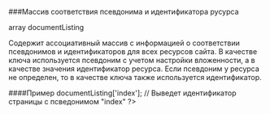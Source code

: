 ###Массив соответствия псевдонима и идентификатора русурса

array documentListing

Содержит ассоциативный массив с информацией о соответствии псевдонимов и идентификаторов для всех ресурсов сайта. В качестве ключа используется псевдоним с учетом настройки вложенности, а в качестве значения идентификатор ресурса. Если псевдоним у ресурса не определен, то в качестве ключа также используется идентификатор.

####Пример
    <?php  
        echo $modx->documentListing['index'];  
        // Выведет идентификатор страницы с псведонимом "index"  
    ?>
